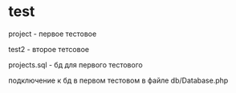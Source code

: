 # test

project - первое тестовое

test2 - второе тетсовое

projects.sql - бд для первого тестового

подключение к бд в первом тестовом в файле db/Database.php
